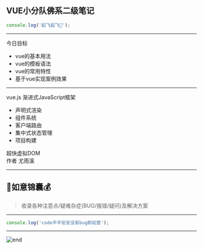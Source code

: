
## **VUE小分队佛系二级笔记**

```js
console.log('起飞起飞🚀');
```

------
今日目标  
* vue的基本用法
* vue的模板语法
* vue的常用特性
* 基于vue实现案例效果

------
vue.js 渐进式JavaScript框架  
* 声明式渲染
* 组件系统
* 客户端路由
* 集中式状态管理
* 项目构建

超快虚拟DOM  
作者 尤雨溪  












































------
## **🍊如意锦囊💰**
>收录各种注意点/疑难杂症(BUG/报错/疑问)及解决方案  

------
```js
console.log('code平平安安没有bug即如意');
```






------
![end](https://gitee.com/techpang/img_emoji_libs/raw/master/img_bed/markdown_images/end.jpg '富婆加我吧不想努力了')
